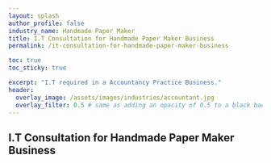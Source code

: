 ```yaml
---
layout: splash 
author_profile: false 
industry_name: Handmade Paper Maker
title: I.T Consultation for Handmade Paper Maker Business
permalink: /it-consultation-for-handmade-paper-maker-business

toc: true
toc_sticky: true

excerpt: "I.T required in a Accountancy Practice Business."
header:
  overlay_image: /assets/images/industries/accountant.jpg
  overlay_filter: 0.5 # same as adding an opacity of 0.5 to a black background
---
```


## I.T Consultation for Handmade Paper Maker Business